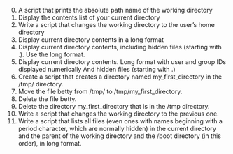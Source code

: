 0. A script that prints the absolute path name of the working directory
1. Display the contents list of your current directory
2. Write a script that changes the working directory to the user’s home directory
3. Display current directory contents in a long format
4. Display current directory contents, including hidden files (starting with .). Use the long format.
5. Display current directory contents.
Long format
with user and group IDs displayed numerically
And hidden files (starting with .)
6. Create a script that creates a directory named my_first_directory in the /tmp/ directory.
7. Move the file betty from /tmp/ to /tmp/my_first_directory.
8. Delete the file betty.
9. Delete the directory my_first_directory that is in the /tmp directory.
10. Write a script that changes the working directory to the previous one.
11. Write a script that lists all files (even ones with names beginning with a period character, which are normally hidden) in the current directory and the parent of the working directory and the /boot directory (in this order), in long format.
